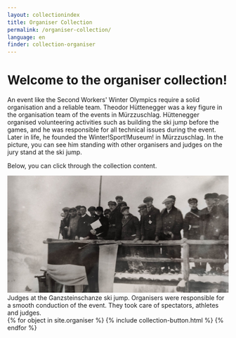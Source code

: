 ```yaml
---
layout: collectionindex
title: Organiser Collection
permalink: /organiser-collection/
language: en
finder: collection-organiser
---
```

<h1>Welcome to the organiser collection!</h1>
<p><span class="information">An event like the Second Workers' Winter Olympics require a solid organisation and a reliable team. Theodor Hüttenegger was a key figure in the organisation team of the events in Mürzzuschlag. Hüttenegger organised volunteering activities such as building the ski jump before the games, and he was responsible for all technical issues during the event. Later in life, he founded the Winter!Sport!Museum! in Mürzzuschlag. In the picture, you can see him standing with other organisers and judges on the jury stand at the ski jump.</span>
<p><span class="information">Below, you can click through the collection content.</span></p>
<div class="grid-item" id="exhibit-image"><img src="../media/IMG_20210624_121654_long.jpg" class="img-fluid" alt="Judges at the Ganzsteinschanze">Judges at the Ganzsteinschanze ski jump. Organisers were responsible for a smooth conduction of the event. They took care of spectators, athletes and judges.</div>
<!--This adds the collection's objects.-->
{% for object in site.organiser %}
    {% include collection-button.html %}
{% endfor %}